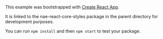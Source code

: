 This example was bootstrapped with [Create React App](https://github.com/facebook/create-react-app).

It is linked to the nae-react-core-styles package in the parent directory for development purposes.

You can run `npm install` and then `npm start` to test your package.
